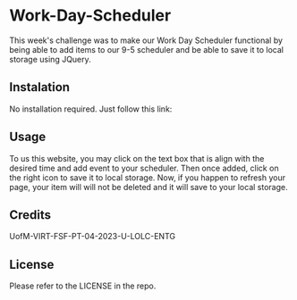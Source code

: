 # Work-Day-Scheduler

This week's challenge was to make our Work Day Scheduler functional by being able to add items to our 9-5 scheduler and be able to save it to local storage using JQuery.

## Instalation
No installation required. Just follow this link:


## Usage
To us this website, you may click on the text box that is align with the desired time and add event to your scheduler. Then once added, click on the right icon to save it to local storage. Now, if you happen to refresh your page, your item will will not be deleted and it will save to your local storage. 

## Credits
UofM-VIRT-FSF-PT-04-2023-U-LOLC-ENTG

## License
Please refer to the LICENSE in the repo.